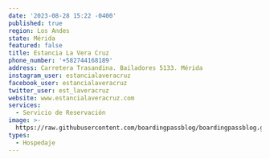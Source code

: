 ```yaml
---
date: '2023-08-28 15:22 -0400'
published: true
region: Los Andes
state: Mérida
featured: false
title: Estancia La Vera Cruz
phone_number: '+582744168189'
address: Carretera Trasandina. Bailadores 5133. Mérida
instagram_user: estancialaveracruz
facebook_user: estancialaveracruz
twitter_user: est_laveracruz
website: www.estancialaveracruz.com
services:
  - Servicio de Reservación
image: >-
  https://raw.githubusercontent.com/boardingpassblog/boardingpassblog.github.io/main/assets/images/Estancia-La-VeraCruz-Logo.jpg
types:
  - Hospedaje
---
```

